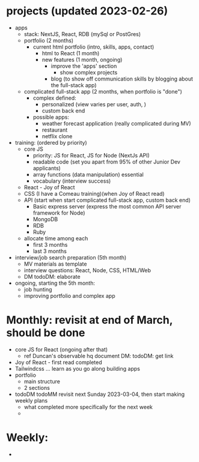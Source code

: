 

# projects (updated 2023-02-26)
* apps
  * stack: NextJS, React, RDB (mySql or PostGres)
  * portfolio (2 months)
    * current html portfolio (intro, skills, apps, contact) 
      * html to React (1 month)
      * new features (1 month, ongoing)
        * improve the 'apps' section
          * show complex projects
        * blog (to show off communication skills by blogging about the full-stack app)
  * complicated full-stack app (2 months, when portfolio is "done")
    * complex defined:
      * personalized (view varies per user, auth, )
      * custom back end
    * possible apps:
      * weather forecast application (really complicated during MV)
      * restaurant
      * netflix clone
* training: (ordered by priority)
  * core JS
    * priority: JS for React, JS for Node (NextJs API)
    * readable code (set you apart from 95% of other Junior Dev applicants)
    * array functions (data manipulation) essential
    * vocabulary (interview success)
  * React - Joy of React
  * CSS (I have a Comeau training)(when Joy of React read)
  * API (start when start complicated full-stack app, custom back end)
    * Basic express server (express the most common API server framework for Node)
    * MongoDB
    * RDB
    * Ruby
  * allocate time among each
    * first 3 months
    * last 3 months
* interview/job search preparation (5th month)
  * MV materials as template
  * interview questions: React, Node, CSS, HTML/Web
  * DM todoDM: elaborate
* ongoing, starting the 5th month:
  * job hunting
  * improving portfolio and complex app

# Monthly: revisit at end of March, should be done
* core JS for React (ongoing after that)
  * ref Duncan's observable hq document DM: todoDM: get link
* Joy of React - first read completed
* Tailwindcss ... learn as you go along building apps
* portfolio
  * main structure
  * 2 sections
* todoDM todoMM revisit next Sunday 2023-03-04, then start making weekly plans
  * what completed more specifically for the next week
  * 

# Weekly: 
* 
